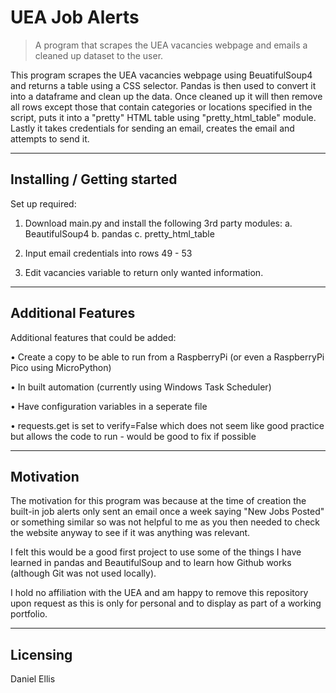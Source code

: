 # UEA Job Alerts
> A program that scrapes the UEA vacancies webpage and emails a cleaned up dataset to the user.

This program scrapes the UEA vacancies webpage using BeuatifulSoup4 and returns a table using a CSS selector. Pandas is then used to convert it into a dataframe and clean up the data. Once cleaned up it will then remove all rows except those that contain categories or locations specified in the script, puts it into a "pretty" HTML table using "pretty_html_table" module. Lastly it takes credentials for sending an email, creates the email and attempts to send it.

---

## Installing / Getting started

Set up required:
 
  1. Download main.py and install the following 3rd party modules:
    a. BeautifulSoup4
    b. pandas
    c. pretty_html_table
    
  2. Input email credentials into rows 49 - 53
  
  3. Edit vacancies variable to return only wanted information.
  
---

## Additional Features

Additional features that could be added:

  • Create a copy to be able to run from a RaspberryPi (or even a RaspberryPi Pico using MicroPython)
  
  • In built automation (currently using Windows Task Scheduler)
  
  • Have configuration variables in a seperate file
  
  • requests.get is set to verify=False which does not seem like good practice but allows the code to run - would be good to fix if possible

---

## Motivation

The motivation for this program was because at the time of creation the built-in job alerts only sent an email once a week saying "New Jobs Posted" or something similar so was not helpful to me as you then needed to check the website anyway to see if it was anything was relevant.

I felt this would be a good first project to use some of the things I have learned in pandas and BeautifulSoup and to learn how Github works (although Git was not used locally).

I hold no affiliation with the UEA and am happy to remove this repository upon request as this is only for personal and to display as part of a working portfolio.

---

## Licensing

Daniel Ellis
